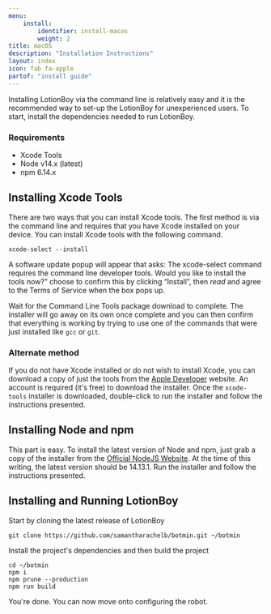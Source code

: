 ```yaml
---
menu:
    install:
        identifier: install-macos
        weight: 2
title: macOS
description: "Installation Instructions"
layout: index
icon: fab fa-apple
partof: "install guide"
---
```


Installing LotionBoy via the command line is relatively easy and it is the recommended way to set-up the LotionBoy for unexperienced users. To start, install the dependencies needed to run LotionBoy.

### Requirements
- Xcode Tools
- Node v14.x (latest)
- npm 6.14.x

## Installing Xcode Tools

There are two ways that you can install Xcode tools. The first method is via the command line and requires that you have Xcode installed on your device. You can install Xcode tools with the following command.
```shell script
xcode-select --install
```
A software update popup will appear that asks: The xcode-select command requires the command line developer tools. Would you like to install the tools now?” choose to confirm this by clicking “Install”, then _read_ and agree to the Terms of Service when the box pops up.

Wait for the Command Line Tools package download to complete. The installer will go away  on its own once complete and you can then confirm that everything is working by trying to use one of the commands that were just installed like `gcc` or `git`.

### Alternate method

If you do not have Xcode installed or do not wish to install Xcode, you can download a copy of just the tools from the [Apple Developer](developer.apple.com/download) website. An account is required (it's free) to download the installer. Once the `xcode-tools` installer is downloaded, double-click to run the installer and follow the instructions presented.

## Installing Node and npm

This part is easy. To install the latest version of Node and npm, just grab a copy of the installer from the [Official NodeJS Website](https://nodejs.org/en/download/current/). At the time of this writing, the latest version should be 14.13.1. Run the installer and follow the instructions presented.

## Installing and Running LotionBoy

Start by cloning the latest release of LotionBoy
```shell script
git clone https://github.com/samantharachelb/botmin.git ~/botmin
```

Install the project's dependencies and then build the project
```shell script
cd ~/botmin
npm i
npm prune --production
npm run build
```

You're done. You can now move onto configuring the robot.
